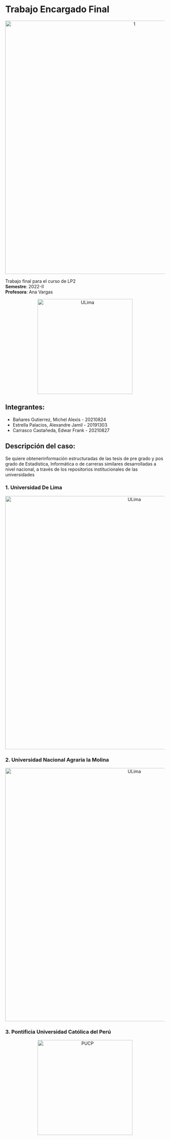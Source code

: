 
# Trabajo Encargado Final
<div>
<p style = 'text-align:center;'>
<img src="https://i.pinimg.com/originals/4c/d6/ea/4cd6eaa599851725aa5a195d162fb20d.gif" alt="1" width="800px">
</p>
</div>

Trabajo final para el curso de LP2\
**Semestre**: 2022-II\
**Profesora**: Ana Vargas
<div>
<p style = 'text-align:center;'>
<img src="https://i.ibb.co/RH5GbDp/de6c14ed-a7dc-4bef-926d-f92943328a2f.jpg" alt="ULima" width="300px">
</p>
</div>

## Integrantes:
- Bañares Gutierrez, Michel Alexis - 20210824
- Estrella Palacios, Alexandre Jamil - 20191303
- Carrasco Castañeda, Edwar Frank    - 20210827

## Descripción del caso:
Se quiere obtenerinformación estructuradas de las tesis de pre grado y pos grado de Estadística,
Informática o de carreras similares desarrolladas a nivel nacional, a través de los repositorios
institucionales de las universidades

### 1. Universidad De Lima
<div>
<p style = 'text-align:center;'>
<img src="https://orientacion.universia.edu.pe/imgs2011/imagenes/banner_T2019M07D25_111507@2x.gif" alt="ULima" width="800px">
</p>
</div>

### 2. Universidad Nacional Agraria la Molina
<div>
<p style = 'text-align:center;'>
<img src="https://web.lamolina.edu.pe/ppl/templates/img/logo-unalm.png" alt="ULima" width="800px">
</p>
</div>

### 3. Pontificia Universidad Católica del Perú
<div>
<p style = 'text-align:center;'>
<img src="https://estudiaperu.pe/wp-content/uploads/2021/04/PUCP-virtual-Cursos-de-pregrado-y-maestrias-a-distancia-1.jpg" alt="PUCP" width="300px">
</p>
</div>
